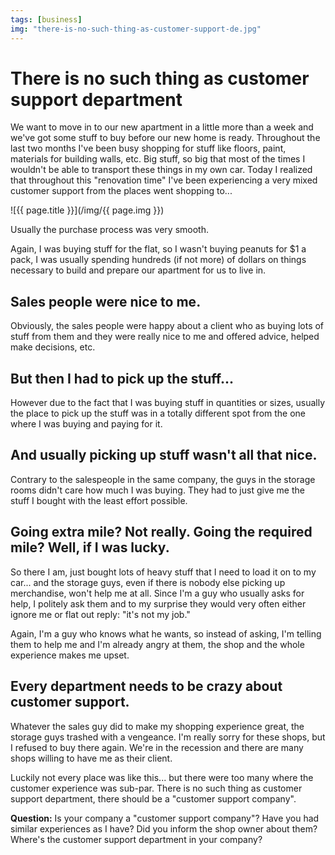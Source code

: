 ```yaml
---
tags: [business]
img: "there-is-no-such-thing-as-customer-support-de.jpg"
---
```


# There is no such thing as customer support department


We want to move in to our new apartment in a little more than a week and we've got some stuff to buy before our new home is ready. Throughout the last two months I've been busy shopping for stuff like floors, paint, materials for building walls, etc. Big stuff, so big that most of the times I wouldn't be able to transport these things in my own car. Today I realized that throughout this "renovation time" I've been experiencing a very mixed customer support from the places went shopping to...

<!--More-->

![{{ page.title }}](/img/{{ page.img }})

Usually the purchase process was very smooth.

Again, I was buying stuff for the flat, so I wasn't buying peanuts for $1 a pack, I was usually spending hundreds (if not more) of dollars on things necessary to build and prepare our apartment for us to live in.

## Sales people were nice to me.

Obviously, the sales people were happy about a client who as buying lots of stuff from them and they were really nice to me and offered advice, helped make decisions, etc.

## But then I had to pick up the stuff...

However due to the fact that I was buying stuff in quantities or sizes, usually the place to pick up the stuff was in a totally different spot from the one where I was buying and paying for it.

## And usually picking up stuff wasn't all that nice.

Contrary to the salespeople in the same company, the guys in the storage rooms didn't care how much I was buying. They had to just give me the stuff I bought with the least effort possible.

## Going extra mile? Not really. Going the required mile? Well, if I was lucky.

So there I am, just bought lots of heavy stuff that I need to load it on to my car... and the storage guys, even if there is nobody else picking up merchandise, won't help me at all. Since I'm a guy who usually asks for help, I politely ask them and to my surprise they would very often either ignore me or flat out reply: "it's not my job." 

Again, I'm a guy who knows what he wants, so instead of asking, I'm telling them to help me and I'm already angry at them, the shop and the whole experience makes me upset.

## Every department needs to be crazy about customer support.

Whatever the sales guy did to make my shopping experience great, the storage guys trashed with a vengeance. I'm really sorry for these shops, but I refused to buy there again. We're in the recession and there are many shops willing to have me as their client.

Luckily not every place was like this... but there were too many where the customer experience was sub-par. There is no such thing as customer support department, there should be a "customer support company".

**Question:** Is your company a "customer support company"? Have you had similar experiences as I have? Did you inform the shop owner about them? Where's the customer support department in your company?



[n]: https://michael.gratis/nozbe